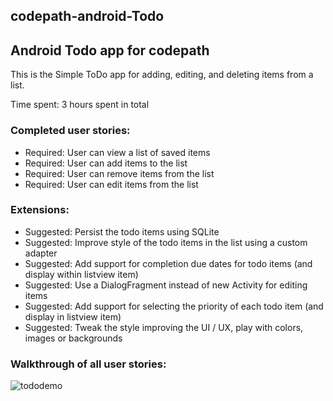 ## codepath-android-Todo

## Android Todo app for codepath

This is the Simple ToDo app for adding, editing, and deleting items from a list.

Time spent: 3 hours spent in total

### Completed user stories:

-  Required: User can view a list of saved items
-  Required: User can add items to the list
-  Required: User can remove items from the list
-  Required: User can edit items from the list


### Extensions:

-  Suggested: Persist the todo items using SQLite
-  Suggested: Improve style of the todo items in the list using a custom adapter
-  Suggested: Add support for completion due dates for todo items (and display within listview item)
-  Suggested: Use a DialogFragment instead of new Activity for editing items
-  Suggested: Add support for selecting the priority of each todo item (and display in listview item)
-  Suggested: Tweak the style improving the UI / UX, play with colors, images or backgrounds

### Walkthrough of all user stories:
![tododemo](https://cloud.githubusercontent.com/assets/5497374/16207266/0921a198-36e1-11e6-8d0f-ebe698922e88.gif)



